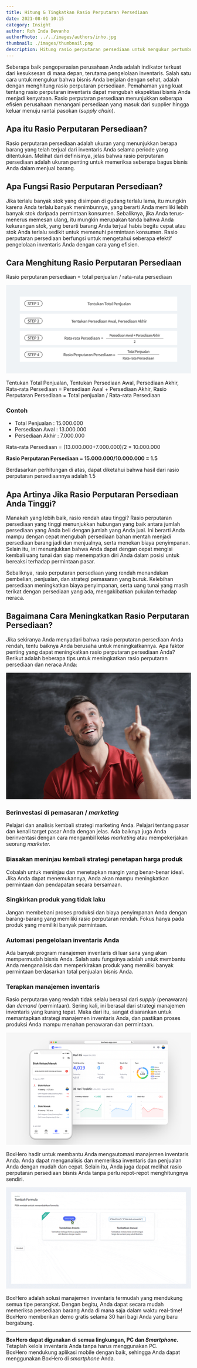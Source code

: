 ```yaml
---
title: Hitung & Tingkatkan Rasio Perputaran Persediaan
date: 2021-08-01 10:15
category: Insight
author: Roh Inda Devanho
authorPhoto: ../../images/authors/inho.jpg
thumbnail: ./images/thumbnail.png
description: Hitung rasio perputaran persediaan untuk mengukur pertumbuhan bisnis Anda.
---
```


Seberapa baik pengoperasian perusahaan Anda adalah indikator terkuat dari kesuksesan di masa depan, terutama pengelolaan inventaris. Salah satu cara untuk mengukur bahwa bisnis Anda berjalan dengan sehat, adalah dengan menghitung rasio perputaran persediaan. Pemahaman yang kuat tentang rasio perputaran inventaris dapat mengubah ekspektasi bisnis Anda menjadi kenyataan. Rasio perputaran persediaan menunjukkan seberapa efisien perusahaan menangani persediaan yang masuk dari supplier hingga keluar menuju rantai pasokan (_supply chain_).

## Apa itu Rasio Perputaran Persediaan?

Rasio perputaran persediaan adalah ukuran yang menunjukkan berapa barang yang telah terjual dari inventaris Anda selama periode yang ditentukan. Melihat dari definisinya, jelas bahwa rasio perputaran persediaan adalah ukuran penting untuk memeriksa seberapa bagus bisnis Anda dalam menjual barang.

## Apa Fungsi Rasio Perputaran Persediaan?

Jika terlalu banyak stok yang disimpan di gudang terlalu lama, itu mungkin karena Anda terlalu banyak menimbunnya, yang berarti Anda memiliki lebih banyak stok daripada permintaan konsumen. Sebaliknya, jika Anda terus-menerus memesan ulang, itu mungkin merupakan tanda bahwa Anda kekurangan stok, yang berarti barang Anda terjual habis begitu cepat atau stok Anda terlalu sedikit untuk memenuhi permintaan konsumen. Rasio perputaran persediaan berfungsi untuk mengetahui seberapa efektif pengelolaan inventaris Anda dengan cara yang efisien.

## Cara Menghitung Rasio Perputaran Persediaan

<tip-box>

Rasio perputaran persediaan = total penjualan / rata-rata persediaan

</tip-box>

![Formula rasio perputaran persediaan](./images/1.png)

<invisible>
Tentukan Total Penjualan, Tentukan Persediaan Awal, Persediaan Akhir, Rata-rata Persediaan = Persediaan Awal + Persediaan Akhir, Rasio Perputaran Persediaan = Total penjualan / Rata-rata Persediaan
</invisible>

### Contoh

- Total Penjualan : 15.000.000
- Persediaan Awal : 13.000.000
- Persediaan Akhir : 7.000.000

Rata-rata Persediaan = (13.000.000+7.000.000)/2 = 10.000.000

**Rasio Perputaran Persediaan = 15.000.000/10.000.000 = 1.5**

Berdasarkan perhitungan di atas, dapat diketahui bahwa hasil dari rasio perputaran
persediaannya adalah 1.5

## Apa Artinya Jika Rasio Perputaran Persediaan Anda Tinggi?

Manakah yang lebih baik, rasio rendah atau tinggi? Rasio perputaran persediaan yang tinggi menunjukkan hubungan yang baik antara jumlah persediaan yang Anda beli dengan jumlah yang Anda jual. Ini berarti Anda mampu dengan cepat mengubah persediaan bahan mentah menjadi persediaan barang jadi dan menjualnya, serta menekan biaya penyimpanan. Selain itu, ini menunjukkan bahwa Anda dapat dengan cepat mengisi kembali uang tunai dan siap menempatkan diri Anda dalam posisi untuk bereaksi terhadap permintaan pasar.

Sebaliknya, rasio perputaran persediaan yang rendah menandakan pembelian, penjualan, dan strategi pemasaran yang buruk. Kelebihan persediaan meningkatkan biaya penyimpanan, serta uang tunai yang masih terikat dengan persediaan yang ada, mengakibatkan pukulan terhadap neraca.

## Bagaimana Cara Meningkatkan Rasio Perputaran Persediaan?

Jika sekiranya Anda menyadari bahwa rasio perputaran persediaan Anda rendah, tentu baiknya Anda berusaha untuk meningkatkannya. Apa faktor penting yang dapat meningkatkan rasio perputaran persediaan Anda? Berikut adalah beberapa tips untuk meningkatkan rasio perputaran persediaan dan neraca Anda:

![Tingkatkan rasio perputaran](./images/2.png)

### Berinvestasi di pemasaran / _marketing_

Pelajari dan analisis kembali strategi marketing Anda. Pelajari tentang pasar dan kenali target pasar Anda dengan jelas. Ada baiknya juga Anda berinventasi dengan cara mengambil kelas _marketing_ atau mempekerjakan seorang _marketer._

### Biasakan meninjau kembali strategi penetapan harga produk

Cobalah untuk meninjau dan menetapkan margin yang benar-benar ideal. Jika Anda dapat menemukannya, Anda akan mampu meningkatkan permintaan dan pendapatan secara bersamaan.

### Singkirkan produk yang tidak laku

Jangan membebani proses produksi dan biaya penyimpanan Anda dengan barang-barang yang memiliki rasio perputaran rendah. Fokus hanya pada produk yang memiliki banyak permintaan.

### Automasi pengelolaan inventaris Anda

Ada banyak program manajemen inventaris di luar sana yang akan mempermudah bisnis Anda. Salah satu fungsinya adalah untuk membantu Anda menganalisis dan memperkirakan produk yang memiliki banyak permintaan berdasarkan total penjualan bisnis Anda.

### Terapkan manajemen inventaris

Rasio perputaran yang rendah tidak selalu berasal dari _supply_ (penawaran) dan _demand_ (permintaan). Sering kali, ini berasal dari strategi <internal-link to="/">manajemen inventaris</internal-link> yang kurang tepat. Maka dari itu, sangat disarankan untuk memantapkan strategi manajemen inventaris Anda, dan pastikan proses produksi Anda mampu menahan penawaran dan permintaan.

![Fitur dashboard BoxHero](./images/3.png)

<internal-link to="/">BoxHero</internal-link> hadir untuk membantu Anda mengautomasi manajemen inventaris Anda. Anda dapat menganalisis dan memeriksa inventaris dan penjualan Anda dengan mudah dan cepat. Selain itu, Anda juga dapat melihat rasio perputaran persediaan bisnis Anda tanpa perlu repot-repot menghitungnya sendiri.

![Fitur analisis rasio perputaran persediaan BoxHero](./images/4.1.gif)

<internal-link to="/">BoxHero</internal-link> adalah solusi manajemen inventaris termudah yang mendukung semua tipe perangkat. Dengan begitu, Anda dapat secara mudah memeriksa persediaan barang Anda di mana saja dalam waktu real-time! BoxHero memberikan demo gratis selama 30 hari bagi Anda yang baru bergabung.

---

<tip-box>

**BoxHero dapat digunakan di semua lingkungan, PC dan _Smartphone_.**<br/>
Tetaplah kelola inventaris Anda tanpa harus menggunakan PC.<br/>
BoxHero mendukung aplikasi mobile dengan baik, sehingga Anda dapat menggunakan BoxHero di _smartphone_ Anda.

</tip-box>
